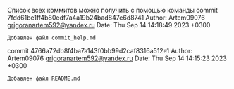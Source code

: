 Список всех коммитов можно получить с помощью команды commit 7fdd61be1ff4b80edf7a4a19b24bad847e6d8741
Author: Artem09076 <grigoranartem592@yandex.ru>
Date:   Thu Sep 14 14:18:49 2023 +0300

    Добавлен файл commit_help.md

commit 4766a72db8f4ba7a143f0bb99d2caf8316a512e1
Author: Artem09076 <grigoranartem592@yandex.ru>
Date:   Thu Sep 14 14:15:23 2023 +0300

    Добавлен файл README.md
